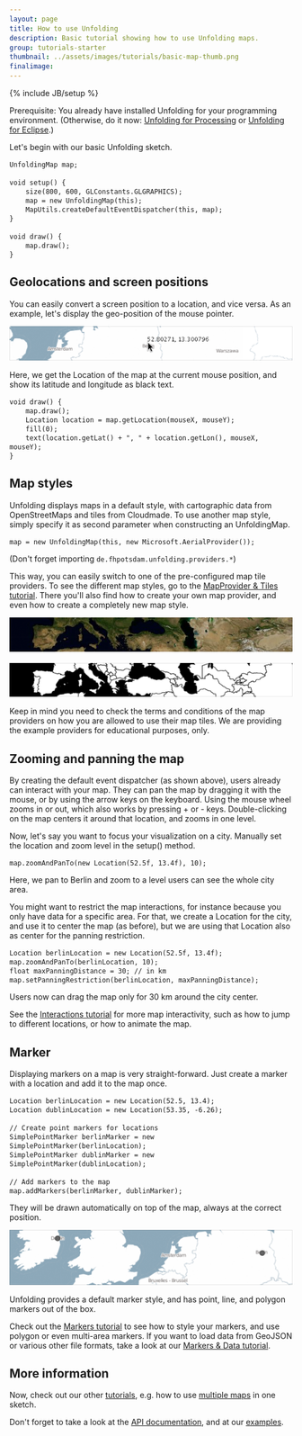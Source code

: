 ```yaml
---
layout: page
title: How to use Unfolding
description: Basic tutorial showing how to use Unfolding maps.
group: tutorials-starter
thumbnail: ../assets/images/tutorials/basic-map-thumb.png
finalimage: 
---
```


{% include JB/setup %}

Prerequisite: You already have installed Unfolding for your programming environment. (Otherwise, do it now: [Unfolding for Processing](getting-started-in-processing.html) or [Unfolding for Eclipse](getting-started-in-eclipse.html).)

Let's begin with our basic Unfolding sketch.

	UnfoldingMap map;
	
	void setup() {
  		size(800, 600, GLConstants.GLGRAPHICS);
  		map = new UnfoldingMap(this);
  		MapUtils.createDefaultEventDispatcher(this, map);
	}
	
	void draw() {
		map.draw();
	}


## Geolocations and screen positions

You can easily convert a screen position to a location, and vice versa. As an example, let's display the geo-position of the mouse pointer.

![Geolocation at mouse position](../assets/images/tutorials/mouse-geolocation.png)

Here, we get the Location of the map at the current mouse position, and show its latitude and longitude as black text.

	void draw() {
		map.draw();
		Location location = map.getLocation(mouseX, mouseY);
		fill(0);
		text(location.getLat() + ", " + location.getLon(), mouseX, mouseY);
	}

## Map styles

Unfolding displays maps in a default style, with cartographic data from OpenStreetMaps and tiles from Cloudmade. To use another map style, simply specify it as second parameter when constructing an UnfoldingMap.

	map = new UnfoldingMap(this, new Microsoft.AerialProvider());
	
(Don't forget importing `de.fhpotsdam.unfolding.providers.*`)

This way, you can easily switch to one of the pre-configured map tile providers. To see the different map styles, go to the [MapProvider & Tiles tutorial](mapprovider-and-tiles.html). There you'll also find how to create your own map provider, and even how to create a completely new map style.

![Map Style: Satellite](../assets/images/tutorials/provider-sat.png)
<br/><br/>
![Map Style: Toner](../assets/images/tutorials/provider-toner.png)

Keep in mind you need to check the terms and conditions of the map providers on how you are allowed to use their map tiles. We are providing the example providers for educational purposes, only.


## Zooming and panning the map

By creating the default event dispatcher (as shown above), users already can interact with your map. They can pan the map by dragging it with the mouse, or by using the arrow keys on the keyboard. Using the mouse wheel zooms in or out, which also works by pressing + or - keys. Double-clicking on the map centers it around that location, and zooms in one level. 

Now, let's say you want to focus your visualization on a city. Manually set the location and zoom level in the setup() method.

	map.zoomAndPanTo(new Location(52.5f, 13.4f), 10);

Here, we pan to Berlin and zoom to a level users can see the whole city area.

You might want to restrict the map interactions, for instance because you only have data for a specific area.
For that, we create a Location for the city, and use it to center the map (as before), but we are using that Location also as center for the panning restriction. 
	
	Location berlinLocation = new Location(52.5f, 13.4f);
	map.zoomAndPanTo(berlinLocation, 10);
	float maxPanningDistance = 30; // in km
	map.setPanningRestriction(berlinLocation, maxPanningDistance);

Users now can drag the map only for 30 km around the city center.

See the [Interactions tutorial](interactions-simple.html) for more map interactivity, such as how to jump to different locations, or how to animate the map.


## Marker

Displaying markers on a map is very straight-forward. Just create a marker with a location and add it to the map once.

	Location berlinLocation = new Location(52.5, 13.4);
	Location dublinLocation = new Location(53.35, -6.26);
  	
	// Create point markers for locations
	SimplePointMarker berlinMarker = new SimplePointMarker(berlinLocation);
	SimplePointMarker dublinMarker = new SimplePointMarker(dublinLocation);
  	
	// Add markers to the map
	map.addMarkers(berlinMarker, dublinMarker);

They will be drawn automatically on top of the map, always at the correct position.

![Simple Point Markers](../assets/images/tutorials/markers-simple.png)

Unfolding provides a default marker style, and has point, line, and polygon markers out of the box.

Check out the [Markers tutorial](markers-simple.html) to see how to style your markers, and use polygon or even multi-area markers. If you want to load data from GeoJSON or various other file formats, take a look at our [Markers & Data tutorial](markers-data.html).


## More information

Now, check out our other [tutorials](./), e.g. how to use [multiple maps](multi-maps.html) in one sketch.

Don't forget to take a look at the [API documentation](../javadoc/), and at our [examples](../examples/).
